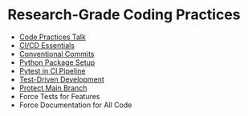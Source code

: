 # Research-Grade Coding Practices

- [Code Practices Talk](https://www.youtube.com/watch?v=sw3v4Snopjc)
- [CI/CD Essentials](https://github.blog/2022-02-02-build-ci-cd-pipeline-github-actions-four-steps/)
- [Conventional Commits](https://www.conventionalcommits.org/en/v1.0.0/)
- [Python Package Setup](https://packaging.python.org/)
- [Pytest in CI Pipeline](https://docs.pytest.org/en/7.4.x/)
- [Test-Driven Development](https://en.wikipedia.org/wiki/Test-driven_development#:~:text=Test%2Ddriven_development%20(TDD),software%20against%20all%20test%20cases.)
- [Protect Main Branch](https://docs.github.com/en/repositories/configuring-branches-and-merges-in-your-repository/managing-protected-branches/about-protected-branches)
- Force Tests for Features
- Force Documentation for All Code
